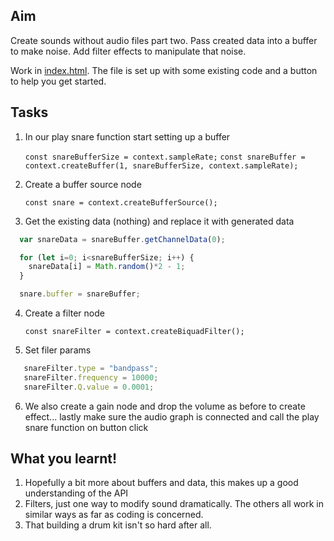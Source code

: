 ## Aim

Create sounds without audio files part two. Pass created data into a buffer to make noise. Add filter effects to manipulate that noise.

Work in [index.html](index.html). The file is set up with some existing code and a button to help you get started.

## Tasks

1. In our play snare function start setting up a buffer

   `const snareBufferSize = context.sampleRate;`
   `const snareBuffer = context.createBuffer(1, snareBufferSize, context.sampleRate);`

2. Create a buffer source node

   `const snare = context.createBufferSource();`

3. Get the existing data (nothing) and replace it with generated data

```javascript
  var snareData = snareBuffer.getChannelData(0);

  for (let i=0; i<snareBufferSize; i++) {
    snareData[i] = Math.random()*2 - 1;
  }

  snare.buffer = snareBuffer;
```

4. Create a filter node
   
   `const snareFilter = context.createBiquadFilter();`

5. Set filer params

```javascript
   snareFilter.type = "bandpass";
   snareFilter.frequency = 10000;
   snareFilter.Q.value = 0.0001;
```

6. We also create a gain node and drop the volume as before to create effect... lastly make sure the audio graph is connected and call the play snare function on button click

## What you learnt!

1. Hopefully a bit more about buffers and data, this makes up a good understanding of the API
2. Filters, just one way to modify sound dramatically. The others all work in similar ways as far as coding is concerned.
3. That building a drum kit isn't so hard after all.
 